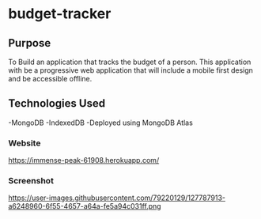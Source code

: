 # budget-tracker

## Purpose
To Build an application that tracks the budget of a person. This application with be a progressive web application that will include a mobile first design and be accessible offline.

## Technologies Used
-MongoDB
-IndexedDB
-Deployed using MongoDB Atlas

### Website
https://immense-peak-61908.herokuapp.com/

### Screenshot

https://user-images.githubusercontent.com/79220129/127787913-a6248960-6f55-4657-a64a-fe5a94c031ff.png



